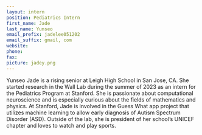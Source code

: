 ```yaml
---
layout: intern
position: Pediatrics Intern
first_name: Jade
last_name: Yunseo
email_prefix: jadelee051202
email_suffix: gmail, com
website:
phone:
fax:
picture: jadey.png
---
```


Yunseo Jade is a rising senior at Leigh High School in San Jose, CA. She started research in the Wall Lab during the summer of 2023 as an intern for the Pediatrics Program at Stanford. She is passionate about computational neuroscience and is especially curious about the fields of mathematics and physics. At Stanford, Jade is involved in the Guess What app project that utilizes machine learning to allow early diagnosis of Autism Spectrum Disorder (ASD). Outside of the lab, she is president of her school’s UNICEF chapter and loves to watch and play sports.
